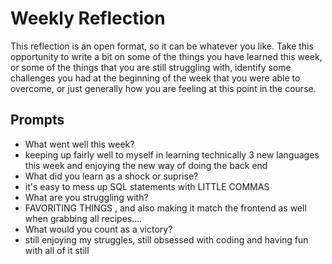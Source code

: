 # Weekly Reflection
This reflection is an open format, so it can be whatever you like. Take this opportunity to write a bit on some of the things you have learned this week, or some of the things that you are still struggling with, identify some challenges you had at the beginning of the week that you were able to overcome, or just generally how you are feeling at this point in the course.

## Prompts
- What went well this week?
- keeping up fairly well to myself in learning technically 3 new languages this week and enjoying the new way of doing the back end
- What did you learn as a shock or suprise?
- it's easy to mess up SQL statements with LITTLE COMMAS
- What are you struggling with?
- FAVORITING THINGS , and also making it match the frontend as well when grabbing all recipes....
- What would you count as a victory?
- still enjoying my struggles, still obsessed  with coding and having fun with all of it still